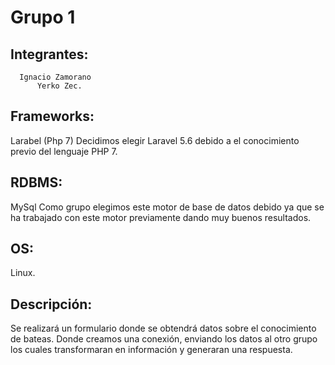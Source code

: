 # Grupo 1
## Integrantes:
      Ignacio Zamorano 
		  Yerko Zec.
## Frameworks:
Larabel (Php 7)		Decidimos elegir Laravel 5.6 debido a el conocimiento previo del lenguaje PHP 7.
## RDBMS:
MySql	Como grupo elegimos este motor de base de datos debido ya que se ha trabajado con este motor previamente dando muy buenos resultados.
## OS:
Linux.		
## Descripción:
Se realizará un formulario donde se obtendrá datos sobre el conocimiento de bateas. Donde creamos una conexión, enviando los datos al otro grupo los cuales transformaran en información y generaran una respuesta.
